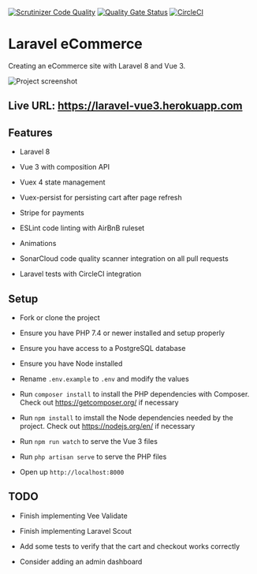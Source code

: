 [![Scrutinizer Code Quality](https://scrutinizer-ci.com/g/w3bdesign/laravel-vue/badges/quality-score.png?b=main)](https://scrutinizer-ci.com/g/w3bdesign/laravel-vue/?branch=main)
[![Quality Gate Status](https://sonarcloud.io/api/project_badges/measure?project=w3bdesign_laravel-vue&metric=alert_status)](https://sonarcloud.io/dashboard?id=w3bdesign_laravel-vue)
[![CircleCI](https://circleci.com/gh/w3bdesign/laravel-vue.svg?style=svg)](https://circleci.com/gh/w3bdesign/laravel-vue)

# Laravel eCommerce

 Creating an eCommerce site with Laravel 8 and Vue 3.

 <img src="https://user-images.githubusercontent.com/45217974/108582060-2a960a80-7331-11eb-9375-d72c691b01d0.png" alt="Project screenshot" />
 
## Live URL: https://laravel-vue3.herokuapp.com

## Features

-   Laravel 8

-   Vue 3 with composition API

-   Vuex 4 state management

-   Vuex-persist for persisting cart after page refresh

-   Stripe for payments

-   ESLint code linting with AirBnB ruleset

-   Animations

-   SonarCloud code quality scanner integration on all pull requests

-   Laravel tests with CircleCI integration

## Setup

-   Fork or clone the project

-   Ensure you have PHP 7.4 or newer installed and setup properly

-   Ensure you have access to a PostgreSQL database

-   Ensure you have Node installed

-   Rename `.env.example` to `.env` and modify the values

-   Run `composer install` to install the PHP dependencies with Composer. Check out <https://getcomposer.org/> if necessary

-   Run `npm install` to imstall the Node dependencies needed by the project. Check out <https://nodejs.org/en/> if necessary

-   Run `npm run watch` to serve the Vue 3 files

-   Run `php artisan serve` to serve the PHP files

-   Open up `http://localhost:8000`

## TODO

-   Finish implementing Vee Validate

-   Finish implementing Laravel Scout

-   Add some tests to verify that the cart and checkout works correctly

-   Consider adding an admin dashboard 
